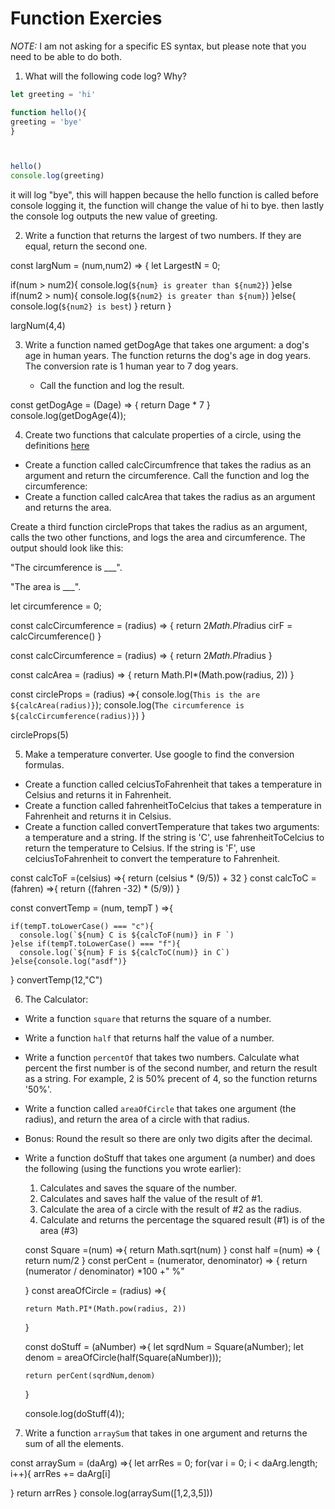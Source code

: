 # Function Exercies
_NOTE:_ I am not asking for a specific ES syntax, but please note that you need to be able to do both.

1. What will the following code log? Why?
  ```js
let greeting = 'hi'

function hello(){
  greeting = 'bye'
}



hello()
console.log(greeting)

  ```

it will log "bye", this will happen because the hello function is called before console logging it, the function will change the value of hi to bye. then lastly the console log outputs the new value of greeting.

 2. Write a function that returns the largest of two numbers. If they are equal, return the second one.

 const largNum = (num,num2) => {
   let LargestN = 0;

   if(num > num2){
     console.log(`${num} is greater than ${num2}`)
   }else if(num2 > num){
     console.log(`${num2} is greater than ${num}`)
   }else{
     console.log(`${num2} is best`)
   }
   return
 }

largNum(4,4)

 3. Write a function named getDogAge that takes one argument: a dog's age in human years. The function returns the dog's age in dog years. The conversion rate is 1 human year to 7 dog years.

    * Call the function and log the result.



const getDogAge = (Dage) => {
  return Dage * 7
}
console.log(getDogAge(4));


4. Create two functions that calculate properties of a circle, using the definitions [here](http://math2.org/math/geometry/circles.htm)

  * Create a function called calcCircumfrence that takes the radius as an argument and return the circumference. Call the function and log the circumference:
  * Create a function called calcArea that takes the radius as an argument and returns the area.

Create a third function circleProps that takes the radius as an argument, calls the two other functions, and logs the area and circumference. The output should look like this:

"The circumference is ___".

 "The area is ___".

let circumference = 0;

const calcCircumference = (radius) => {
  return 2*Math.PI*radius
  cirF = calcCircumference()
}

const calcCircumference = (radius) => {
  return 2*Math.PI*radius
}

const calcArea = (radius) => {
  return Math.PI*(Math.pow(radius, 2))
}

const circleProps = (radius) =>{
  console.log(`This is the are ${calcArea(radius)}`);
  console.log(`The circumference is ${calcCircumference(radius)}`)
}

circleProps(5)


5. Make a temperature converter. Use google to find the conversion formulas.

  * Create a function called celciusToFahrenheit that takes a temperature in Celsius and returns it in Fahrenheit.
  * Create a function called fahrenheitToCelcius that takes a temperature in Fahrenheit and returns it in Celsius.
  * Create a function called convertTemperature that takes two arguments: a temperature and a string. If the string is 'C', use fahrenheitToCelcius to return the temperature to Celsius. If the string is 'F', use celciusToFahrenheit to convert the temperature to Fahrenheit.

  const calcToF =(celsius) =>{
    return (celsius * (9/5)) + 32
  }
  const calcToC = (fahren) =>{
    return ((fahren -32) * (5/9))
  }

  const convertTemp = (num, tempT ) =>{

    if(tempT.toLowerCase() === "c"){
      console.log(`${num} C is ${calcToF(num)} in F `)
    }else if(tempT.toLowerCase() === "f"){
      console.log(`${num} F is ${calcToC(num)} in C`)
    }else{console.log("asdf")}

  }
  convertTemp(12,"C")

6. The Calculator:

  * Write a function `square` that returns the square of a number.
  * Write a function `half` that returns half the value of a number.
  * Write a function `percentOf` that takes two numbers. Calculate what percent the first number is of the second number, and return the result as a string. For example, 2 is 50% precent of 4, so the function returns '50%'.
  * Write a function called `areaOfCircle` that takes one argument (the radius), and return the area of a circle with that radius.
  * Bonus: Round the result so there are only two digits after the decimal.
  * Write a function doStuff that takes one argument (a number) and does the following (using the functions you wrote earlier):
      1. Calculates and saves the square of the number.
      2. Calculates and saves half the value of the result of #1.
      3. Calculate the area of a circle with the result of #2 as the radius.
      4. Calculate and returns the percentage the squared result (#1) is of the area (#3)

      const Square =(num) =>{
        return Math.sqrt(num)
      }
      const half =(num) => {
        return num/2
      }
      const perCent = (numerator, denominator) => {
        return (numerator / denominator) *100 +" %"

      }
      const areaOfCircle = (radius) =>{

        return Math.PI*(Math.pow(radius, 2))
      }

      const doStuff = (aNumber) =>{
        let sqrdNum = Square(aNumber);
        let denom = areaOfCircle(half(Square(aNumber)));

        return perCent(sqrdNum,denom)
       }

      console.log(doStuff(4));

7. Write a function `arraySum` that takes in one argument and returns the sum of all the elements.

const arraySum = (daArg) =>{
  let arrRes = 0;
  for(var i = 0; i < daArg.length; i++){
    arrRes += daArg[i]

  }
 return arrRes
}
console.log(arraySum([1,2,3,5]))
